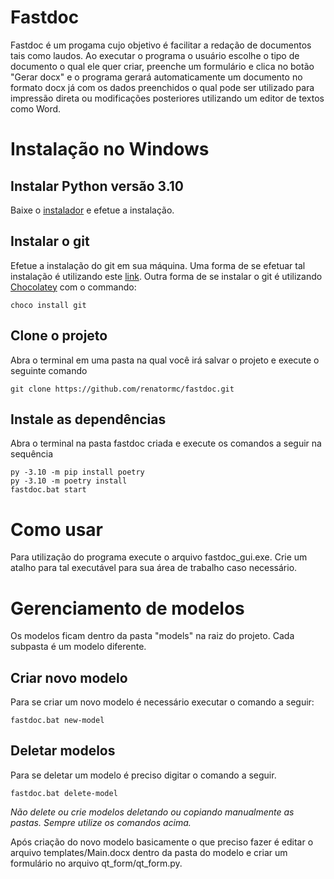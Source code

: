 # Fastdoc

Fastdoc é um progama cujo objetivo é facilitar a redação de documentos tais como laudos. Ao executar o programa o usuário escolhe o tipo de documento o qual ele quer criar, preenche um formulário e clica no botão "Gerar docx" e o programa gerará automaticamente um documento no formato docx já com os dados preenchidos o qual pode ser utilizado para impressão direta ou modificações posteriores utilizando um editor de textos como Word. 

# Instalação no Windows

## Instalar Python versão 3.10

Baixe o [instalador](https://www.python.org/ftp/python/3.10.4/python-3.10.4-amd64.exe) e efetue a instalação.

## Instalar o git

Efetue a instalação do git em sua máquina. Uma forma de se efetuar tal instalação é utilizando este [link](https://git-scm.com/downloads).
Outra forma de se instalar o git é utilizando [Chocolatey](https://chocolatey.org/install) com  o commando:

```
choco install git
```

## Clone o projeto
Abra o terminal em uma pasta na qual você irá salvar o projeto e execute o seguinte comando
```
git clone https://github.com/renatormc/fastdoc.git
```

## Instale as dependências
Abra o terminal na pasta fastdoc criada e execute os comandos a seguir na sequência

```
py -3.10 -m pip install poetry
py -3.10 -m poetry install
fastdoc.bat start
```

# Como usar

Para utilização do programa execute o arquivo fastdoc_gui.exe. Crie um atalho para tal executável para sua área de trabalho caso necessário.

# Gerenciamento de modelos

Os modelos ficam dentro da pasta "models" na raiz do projeto. Cada subpasta é um modelo diferente.

## Criar novo modelo
Para se criar um novo modelo é necessário executar o comando a seguir:

```
fastdoc.bat new-model
```

## Deletar modelos
Para se deletar um modelo é preciso digitar o comando a seguir.
```
fastdoc.bat delete-model
```
*Não delete ou crie modelos deletando ou copiando manualmente as pastas. Sempre utilize os comandos acima.*

Após criação do novo modelo basicamente o que preciso fazer é editar o arquivo templates/Main.docx dentro da pasta do modelo e criar um formulário no arquivo qt_form/qt_form.py.


